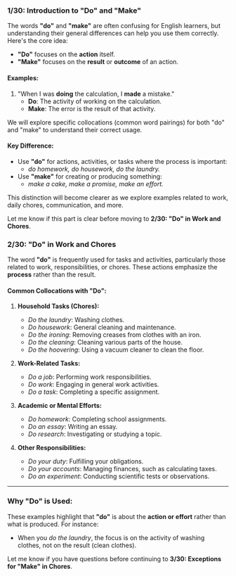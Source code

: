 ### **1/30: Introduction to "Do" and "Make"**

The words **"do"** and **"make"** are often confusing for English learners, but understanding their general differences can help you use them correctly. Here's the core idea:

- **"Do"** focuses on the **action** itself.
- **"Make"** focuses on the **result** or **outcome** of an action.

#### Examples:

1. "When I was **doing** the calculation, I **made** a mistake."
    - **Do**: The activity of working on the calculation.
    - **Make**: The error is the result of that activity.

We will explore specific collocations (common word pairings) for both "do" and "make" to understand their correct usage.

#### Key Difference:

- Use **"do"** for actions, activities, or tasks where the process is important:
    - _do homework, do housework, do the laundry._
- Use **"make"** for creating or producing something:
    - _make a cake, make a promise, make an effort._

This distinction will become clearer as we explore examples related to work, daily chores, communication, and more.

Let me know if this part is clear before moving to **2/30: "Do" in Work and Chores**.

### **2/30: "Do" in Work and Chores**

The word **"do"** is frequently used for tasks and activities, particularly those related to work, responsibilities, or chores. These actions emphasize the **process** rather than the result.

#### Common Collocations with "Do":

1. **Household Tasks (Chores):**
    
    - _Do the laundry_: Washing clothes.
    - _Do housework_: General cleaning and maintenance.
    - _Do the ironing_: Removing creases from clothes with an iron.
    - _Do the cleaning_: Cleaning various parts of the house.
    - _Do the hoovering_: Using a vacuum cleaner to clean the floor.
2. **Work-Related Tasks:**
    
    - _Do a job_: Performing work responsibilities.
    - _Do work_: Engaging in general work activities.
    - _Do a task_: Completing a specific assignment.
3. **Academic or Mental Efforts:**
    
    - _Do homework_: Completing school assignments.
    - _Do an essay_: Writing an essay.
    - _Do research_: Investigating or studying a topic.
4. **Other Responsibilities:**
    
    - _Do your duty_: Fulfilling your obligations.
    - _Do your accounts_: Managing finances, such as calculating taxes.
    - _Do an experiment_: Conducting scientific tests or observations.

---

### Why "Do" is Used:

These examples highlight that **"do"** is about the **action or effort** rather than what is produced. For instance:

- When you _do the laundry_, the focus is on the activity of washing clothes, not on the result (clean clothes).

Let me know if you have questions before continuing to **3/30: Exceptions for "Make" in Chores**.
